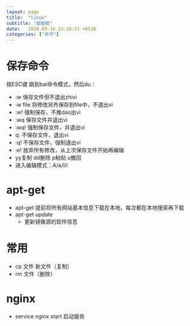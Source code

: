 ```yaml
---
layout: page
title:  "linux"
subtitle: "蛤蛤蛤"
date:   2020-09-16 22:28:21 +0530
categories: ["命令"]
---
```


# 保存命令

按ESC键 跳到bai命令模式，然后du：
- :w 保存文件但不退出zhivi
- :w file 将修改另外保存到file中，不退出vi
- :w! 强制保存，不推dao出vi
- :wq 保存文件并退出vi
- :wq! 强制保存文件，并退出vi
- q: 不保存文件，退出vi
- :q! 不保存文件，强制退出vi
- :e! 放弃所有修改，从上次保存文件开始再编辑
- yy复制 dd删除 p粘贴 u撤回
- 进入编辑模式：A/a/I/i

# apt-get
- apt-get 提前将所有网站基本信息下载在本地，每次都在本地搜索再下载
- apt-get update 
    - 更新镜像源的软件信息

# 常用
- cp 文件 新文件（复制）
- rm 文件（删除）

# nginx
- service nginx start 启动服务
